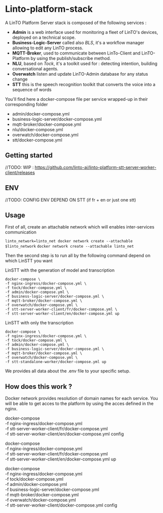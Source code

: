 # Linto-platform-stack

A LinTO Platform Server stack is composed of the following services :

-  __Admin__ is a web interface used for monitoring a fleet of LinTO's devices, deployed on a technical scope.
- __Business-Logic-Server__ called also *BLS*, it's a workflow manager allowing to edit any LinTO process.
- __MQTT-Broker__, used to communicate between LinTo-Client and LinTO-Platform by using the publish/subscribe method.
- __NLU__, based on *Tock*, it's a toolkit used for : detecting intention, building conversational agents.
- __Overwatch__ listen and update LinTO-Admin database for any status change 
- __STT__ this is the speech recognition toolkit that converts the voice into a sequence of words

You'll find here a docker-compose file per service wrapped-up in their corresponding folder
- admin/docker-compose.yml
- business-logic-server/docker-compose.yml
- mqtt-broker/docker-compose.yml
- nlu/docker-compose.yml
- overwatch/docker-compose.yml
- stt/docker-compose.yml

## Getting started

//TODO: WIP : https://github.com/linto-ai/linto-platform-stt-server-worker-client/releases 

## ENV
//TODO: CONFIG ENV DEPEND ON STT (if fr + en or just one stt)

## Usage

First of all, create an attachable network which will enables inter-services communication

`linto_network=linto_net docker network create --attachable $linto_network`
`docker network create --attachable linto_net`

Then the second step is to run all by the following command depend on which LinSTT you want

LinSTT with the generation of model and transcription
```shell
docker-compose \
-f nginx-ingress/docker-compose.yml \
-f tock/docker-compose.yml \
-f admin/docker-compose.yml \
-f business-logic-server/docker-compose.yml \
-f mqtt-broker/docker-compose.yml \
-f overwatch/docker-compose.yml \
-f stt-server-worker-client/fr/docker-compose.yml \
-f stt-server-worker-client/en/docker-compose.yml up
```

LinSTT with only the transcription

```shell
docker-compose \
-f nginx-ingress/docker-compose.yml \
-f tock/docker-compose.yml \
-f admin/docker-compose.yml \
-f business-logic-server/docker-compose.yml \
-f mqtt-broker/docker-compose.yml \
-f overwatch/docker-compose.yml \
-f stt-standalone-worker/docker-compose.yml up
```


We provides all data about the .env file to your specific setup.

## How does this work ?

Docker network provides resolution of domain names for each service. You will be able to get acces to the platform by using the acces defined in the nginx.



docker-compose \
-f nginx-ingress/docker-compose.yml \
-f stt-server-worker-client/fr/docker-compose.yml \
-f stt-server-worker-client/en/docker-compose.yml config


docker-compose \
-f nginx-ingress/docker-compose.yml \
-f stt-server-worker-client/fr/docker-compose.yml \
-f stt-server-worker-client/en/docker-compose.yml up


docker-compose \
-f nginx-ingress/docker-compose.yml \
-f tock/docker-compose.yml \
-f admin/docker-compose.yml \
-f business-logic-server/docker-compose.yml \
-f mqtt-broker/docker-compose.yml \
-f overwatch/docker-compose.yml \
-f stt-server-worker-client/docker-compose.yml config
